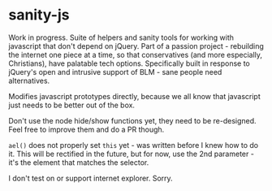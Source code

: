 # sanity-js
Work in progress. Suite of helpers and sanity tools for working with javascript that don't depend on jQuery. Part of a passion project - rebuilding the internet one piece at a time, so that conservatives (and more especially, Christians), have palatable tech options. Specifically built in response to jQuery's open and intrusive support of BLM - sane people need alternatives.

Modifies javascript prototypes directly, because we all know that javascript just needs to be better out of the box.

Don't use the node hide/show functions yet, they need to be re-designed. Feel free to improve them and do a PR though.

`ael()` does not properly set `this` yet - was written before I knew how to do it. This will be rectified in the future, but for now, use the 2nd parameter - it's the element that matches the selector.

I don't test on or support internet explorer. Sorry.
